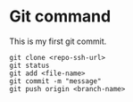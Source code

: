 # Git command
This is my first git commit.

```
git clone <repo-ssh-url>
git status
git add <file-name>
git commit -m "message"
git push origin <branch-name>
```
